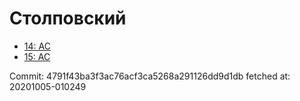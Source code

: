 # Столповский
- [14: AC](14.md)
- [15: AC](15.md)

Commit: 4791f43ba3f3ac76acf3ca5268a291126dd9d1db
 fetched at: 20201005-010249
